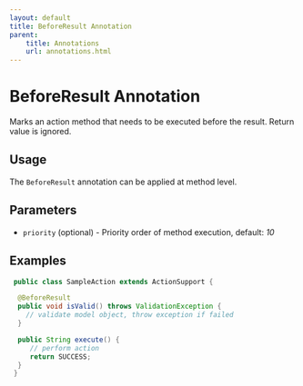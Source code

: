 ```yaml
---
layout: default
title: BeforeResult Annotation
parent:
    title: Annotations
    url: annotations.html
---
```


# BeforeResult Annotation

Marks an action method that needs to be executed before the result. Return value is ignored.

## Usage

The `BeforeResult` annotation can be applied at method level.

## Parameters

- `priority` (optional) - Priority order of method execution, default: *10*

## Examples

```java
 public class SampleAction extends ActionSupport {

  @BeforeResult
  public void isValid() throws ValidationException {
    // validate model object, throw exception if failed
  }

  public String execute() {
     // perform action
     return SUCCESS;
  }
 }
```
